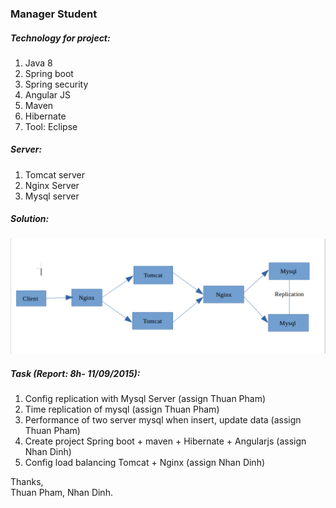 ### Manager Student 

##### Technology for project:
  1. Java 8
  2. Spring boot
  3. Spring security
  4. Angular JS
  5. Maven
  6. Hibernate
  7. Tool: Eclipse 
  
##### Server:
  1. Tomcat server 
  2. Nginx Server
  3. Mysql server

##### Solution:

![Flowers](/images/model.png)

##### Task (Report: 8h- 11/09/2015):
  1. Config replication with Mysql Server (assign Thuan Pham)
  2. Time replication of mysql (assign Thuan Pham)
  3. Performance of two server mysql when insert, update data (assign Thuan Pham)
  4. Create project Spring boot + maven + Hibernate + Angularjs (assign Nhan Dinh)
  5. Config load balancing Tomcat + Nginx (assign Nhan Dinh)

Thanks,  
Thuan Pham, Nhan Dinh.

